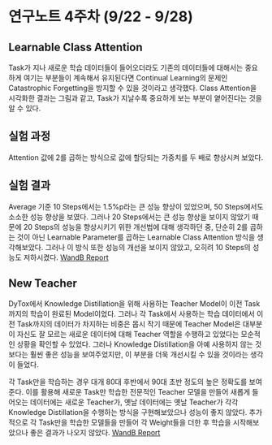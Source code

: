 # 연구노트 4주차 (9/22 - 9/28)
## Learnable Class Attention
Task가 지나 새로운 학습 데이터들이 들어오더라도 기존의 데이터들에 대해서는 중요하게 여기는 부분들이 계속해서 유지된다면 Continual Learning의 문제인 Catastrophic Forgetting을 방지할 수 있을 것이라고 생각했다. Class Attention을 시각화한 결과는 그림과 같고, Task가 지날수록 중요하게 보는 부분이 옅어진다는 것을 알 수 있다.

## 실험 과정
Attention 값에 2를 곱하는 방식으로 값에 할당되는 가중치를 두 배로 향상시켜 보았다.

## 실험 결과
Average 기준 10 Steps에서는 1.5%p라는 큰 성능 향상이 있었으며, 50 Steps에서도 소소한 성능 향상을 보였다. 그러나 20 Steps에서는 큰 성능 향상을 보이지 않았기 때문에 20 Steps의 성능을 향상시키기 위한 개선법에 대해 생각하던 중, 단순히 2를 곱하는 것이 아닌 Learnable Parameter를 곱하는 Learnable Class Attention 방식을 생각해보았다. 그러나 이 방식 또한 성능의 개선을 보이지 않았고, 오히려 10 Steps의 성능도 저하시켰다.
[WandB Report](https://api.wandb.ai/links/oso0310/s9lp7w0x)


## New Teacher
DyTox에서 Knowledge Distillation을 위해 사용하는 Teacher Model이 이전 Task까지의 학습이 완료된 Model이었다. 그러나 각 Task에서 사용하는 학습 데이터에서 이전 Task까지의 데이터가 차지하는 비중은 몹시 작기 때문에 Teacher Model은 대부분이 자신도 잘 모르는 새로운 데이터에 대해 Teacher 역할을 수행하고 있었다는 모순적인 상황을 확인할 수 있었다. 그러나 Knowledge Distillation을 아예 사용하지 않는 것보다는 훨씬 좋은 성능을 보여주었지만, 이 부분을 더욱 개선시킬 수 있을 것이라는 생각이 들었다.

각 Task만을 학습하는 경우 대개 80대 후반에서 90대 초반 정도의 높은 정확도를 보여준다. 이를 활용해 새로운 Task만 학습한 전문적인 Teacher 모델을 만들어 새롭게 들어오는 데이터에는 
새로운 Teacher가, 옛날 데이터에는 옛날 Teacher가 각각 Knowledge Distillation을 수행하는 방식을 구현해보았으나 성능이 좋지 않았다. 추가적으로 각 Task만을 학습한 모델들을 만들어 각 Weight들을 더한 후 학습을 시작해보았으나 좋은 결과가 나오지 않았다.
[WandB Report](https://api.wandb.ai/links/oso0310/kgtzsczr)
